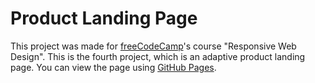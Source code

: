 # Product Landing Page

This project was made for [freeCodeCamp](https://www.freecodecamp.org/)'s course "Responsive Web Design". This is the fourth project, which is an adaptive product landing page. You can view the page using [GitHub Pages](https://yuliam1.github.io/Product-Landing-Page/).
